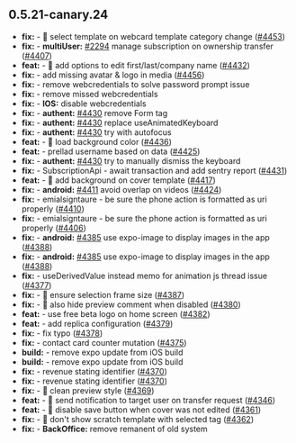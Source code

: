 ## 0.5.21-canary.24

* **fix:**  - 🐛 select template on webcard template category change ([#4453](https://github.com/AzzappApp/azzapp/pull/4453))
* **fix:**  - **multiUser:** [#2294](https://github.com/AzzappApp/azzapp/pull/2294) manage subscription on ownership transfer ([#4407](https://github.com/AzzappApp/azzapp/pull/4407))
* **feat:**  - 🎸 add options to edit first/last/company name ([#4432](https://github.com/AzzappApp/azzapp/pull/4432))
* **fix:**  - add missing avatar & logo in media ([#4456](https://github.com/AzzappApp/azzapp/pull/4456))
* **fix:**  - remove webcredentials to solve password prompt issue
* **fix:**  - remove missed webcredentials
* **fix:**  - **IOS:** disable webcredentials
* **fix:**  - **authent:** [#4430](https://github.com/AzzappApp/azzapp/pull/4430) remove Form tag
* **fix:**  - **authent:** [#4430](https://github.com/AzzappApp/azzapp/pull/4430) replace useAnimatedKeyboard
* **fix:**  - **authent:** [#4430](https://github.com/AzzappApp/azzapp/pull/4430) try with autofocus
* **feat:**  - 🎸 load background color ([#4436](https://github.com/AzzappApp/azzapp/pull/4436))
* **feat:**  - prellad username based on data ([#4425](https://github.com/AzzappApp/azzapp/pull/4425))
* **fix:**  - **authent:** [#4430](https://github.com/AzzappApp/azzapp/pull/4430) try to manually dismiss the keyboard
* **fix:**  - SubscriptionApi - await transaction and add sentry report ([#4431](https://github.com/AzzappApp/azzapp/pull/4431))
* **feat:**  - 🎸 add background on cover template ([#4417](https://github.com/AzzappApp/azzapp/pull/4417))
* **fix:**  - **android:** [#4411](https://github.com/AzzappApp/azzapp/pull/4411) avoid overlap on videos ([#4424](https://github.com/AzzappApp/azzapp/pull/4424))
* **fix:**  - emialsigntaure - be sure the phone action is formatted as uri properly ([#4410](https://github.com/AzzappApp/azzapp/pull/4410))
* **fix:**  - emialsigntaure - be sure the phone action is formatted as uri properly ([#4406](https://github.com/AzzappApp/azzapp/pull/4406))
* **fix:**  - **android:** [#4385](https://github.com/AzzappApp/azzapp/pull/4385) use expo-image to display images in the app ([#4388](https://github.com/AzzappApp/azzapp/pull/4388))
* **fix:**  - **android:** [#4385](https://github.com/AzzappApp/azzapp/pull/4385) use expo-image to display images in the app ([#4388](https://github.com/AzzappApp/azzapp/pull/4388))
* **fix:**  - useDerivedValue instead memo for animation js thread issue ([#4377](https://github.com/AzzappApp/azzapp/pull/4377))
* **fix:**  - 🐛 ensure selection frame size ([#4387](https://github.com/AzzappApp/azzapp/pull/4387))
* **fix:**  - 🐛 also hide preview comment when disabled ([#4380](https://github.com/AzzappApp/azzapp/pull/4380))
* **feat:**  - use free beta logo on home screen ([#4382](https://github.com/AzzappApp/azzapp/pull/4382))
* **feat:**  - add replica configuration ([#4379](https://github.com/AzzappApp/azzapp/pull/4379))
* **fix:**  - fix typo ([#4378](https://github.com/AzzappApp/azzapp/pull/4378))
* **fix:**  - contact card counter mutation ([#4375](https://github.com/AzzappApp/azzapp/pull/4375))
* **build:**  - remove expo update from iOS build
* **build:**  - remove expo update from iOS build
* **fix:**  - revenue stating identifier ([#4370](https://github.com/AzzappApp/azzapp/pull/4370))
* **fix:**  - revenue stating identifier ([#4370](https://github.com/AzzappApp/azzapp/pull/4370))
* **fix:**  - 🐛 clean preview style ([#4369](https://github.com/AzzappApp/azzapp/pull/4369))
* **feat:**  - 🎸 send notification to target user on transfer request ([#4346](https://github.com/AzzappApp/azzapp/pull/4346))
* **feat:**  - 🎸 disable save button when cover was not edited ([#4361](https://github.com/AzzappApp/azzapp/pull/4361))
* **fix:**  - 🐛 don't show scratch template with selected tag ([#4362](https://github.com/AzzappApp/azzapp/pull/4362))
* **fix:**  - **BackOffice:** remove remanent of old system